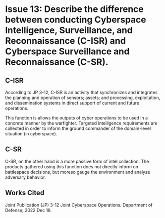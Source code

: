 # Issue 13: Describe the difference between conducting Cyberspace Intelligence, Surveillance, and Reconnaissance (C-ISR) and Cyberspace Surveillance and Reconnaissance (C-SR).

## C-ISR
According to JP 3-12, C-ISR is an activity that synchronizes and integrates the planning and operation
of sensors; assets; and processing, exploitation, and dissemination systems in direct support
of current and future operations.

This function is allows the outputs of cyber operations to be used in a concrete manner by the warfighter. Targeted intelligence 
requirements are collected in order to inform the ground commander of the domain-level situation (in cyberspace).   


## C-SR
C-SR, on the other hand is a more passive form of intel collection. The products gathered using this function does not directly inform
on battlespace decisions, but moreso gauge the environment and analyze adversary behavior.

## Works Cited
Joint Publication (JP) 3-12 Joint Cyberspace Operations. Department of Defense; 2022 Dec 19.   